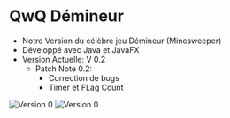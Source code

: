 # QwQ Démineur

- Notre Version du célèbre jeu Démineur (Minesweeper)
- Développé avec Java et JavaFX
- Version Actuelle: V 0.2
  - Patch Note 0.2:
    - Correction de bugs
    - Timer et FLag Count
  
![Version 0](https://media.discordapp.net/attachments/636265825812348946/956584238860341319/unknown.png?width=623&height=676)
![Version 0](https://media.discordapp.net/attachments/636265825812348946/956584448621686814/unknown.png?width=623&height=676)

###
